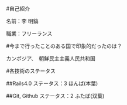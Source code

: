 #自己紹介

名前：李 明鎬

職業：フリーランス

#今まで行ったことのある国で印象的だったのは？

カンボジア、　朝鮮民主主義人民共和国

#各技術のステータス

##Rails4.0
ステータス：3 ほんば(本葉)

##Git, Github
ステータス：2 ふたば(双葉)
